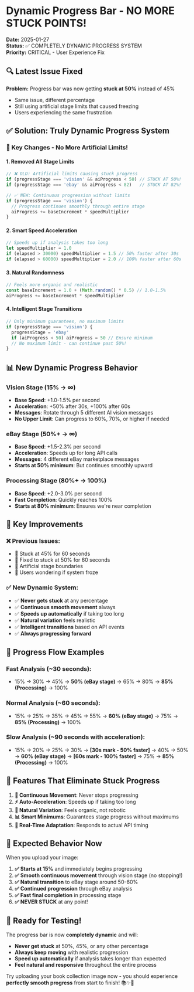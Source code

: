 # Dynamic Progress Bar - NO MORE STUCK POINTS!

**Date:** 2025-01-27  
**Status:** ✅ COMPLETELY DYNAMIC PROGRESS SYSTEM  
**Priority:** CRITICAL - User Experience Fix

## 🔍 **Latest Issue Fixed**

**Problem:** Progress bar was now getting **stuck at 50%** instead of 45%
- Same issue, different percentage
- Still using artificial stage limits that caused freezing
- Users experiencing the same frustration

## ✅ **Solution: Truly Dynamic Progress System**

### **🚀 Key Changes - No More Artificial Limits!**

#### **1. Removed All Stage Limits**
```typescript
// ❌ OLD: Artificial limits causing stuck progress
if (progressStage === 'vision' && aiProgress < 50) // STUCK AT 50%!
if (progressStage === 'ebay' && aiProgress < 82)   // STUCK AT 82%!

// ✅ NEW: Continuous progression without limits
if (progressStage === 'vision') {
  // Progress continues smoothly through entire stage
  aiProgress += baseIncrement * speedMultiplier
}
```

#### **2. Smart Speed Acceleration**
```typescript
// Speeds up if analysis takes too long
let speedMultiplier = 1.0
if (elapsed > 30000) speedMultiplier = 1.5 // 50% faster after 30s
if (elapsed > 60000) speedMultiplier = 2.0 // 100% faster after 60s
```

#### **3. Natural Randomness**
```typescript
// Feels more organic and realistic
const baseIncrement = 1.0 + (Math.random() * 0.5) // 1.0-1.5%
aiProgress += baseIncrement * speedMultiplier
```

#### **4. Intelligent Stage Transitions**
```typescript
// Only minimum guarantees, no maximum limits
if (progressStage === 'vision') {
  progressStage = 'ebay'
  if (aiProgress < 50) aiProgress = 50 // Ensure minimum
  // No maximum limit - can continue past 50%!
}
```

## 📊 **New Dynamic Progress Behavior**

### **Vision Stage (15% → ∞)**
- **Base Speed**: +1.0-1.5% per second
- **Acceleration**: +50% after 30s, +100% after 60s
- **Messages**: Rotate through 5 different AI vision messages
- **No Upper Limit**: Can progress to 60%, 70%, or higher if needed

### **eBay Stage (50%+ → ∞)**
- **Base Speed**: +1.5-2.3% per second  
- **Acceleration**: Speeds up for long API calls
- **Messages**: 4 different eBay marketplace messages
- **Starts at 50% minimum**: But continues smoothly upward

### **Processing Stage (80%+ → 100%)**
- **Base Speed**: +2.0-3.0% per second
- **Fast Completion**: Quickly reaches 100%
- **Starts at 80% minimum**: Ensures we're near completion

## 🎯 **Key Improvements**

### **❌ Previous Issues:**
- 🚫 Stuck at 45% for 60 seconds
- 🚫 Fixed to stuck at 50% for 60 seconds  
- 🚫 Artificial stage boundaries
- 🚫 Users wondering if system froze

### **✅ New Dynamic System:**
- ✅ **Never gets stuck** at any percentage
- ✅ **Continuous smooth movement** always
- ✅ **Speeds up automatically** if taking too long
- ✅ **Natural variation** feels realistic
- ✅ **Intelligent transitions** based on API events
- ✅ **Always progressing forward** 

## 🚀 **Progress Flow Examples**

### **Fast Analysis (~30 seconds):**
- 15% → 30% → 45% → **50% (eBay stage)** → 65% → 80% → **85% (Processing)** → 100%

### **Normal Analysis (~60 seconds):**
- 15% → 25% → 35% → 45% → 55% → **60% (eBay stage)** → 75% → **85% (Processing)** → 100%

### **Slow Analysis (~90 seconds with acceleration):**
- 15% → 20% → 25% → 30% → **[30s mark - 50% faster]** → 40% → 50% → **60% (eBay stage)** → **[60s mark - 100% faster]** → 75% → **85% (Processing)** → 100%

## 🎉 **Features That Eliminate Stuck Progress**

1. **🔄 Continuous Movement**: Never stops progressing
2. **⚡ Auto-Acceleration**: Speeds up if taking too long  
3. **🎲 Natural Variation**: Feels organic, not robotic
4. **📊 Smart Minimums**: Guarantees stage progress without maximums
5. **🎯 Real-Time Adaptation**: Responds to actual API timing

## 🧪 **Expected Behavior Now**

When you upload your image:

1. **✅ Starts at 15%** and immediately begins progressing
2. **✅ Smooth continuous movement** through vision stage (no stopping!)
3. **✅ Natural transition** to eBay stage around 50-60%
4. **✅ Continued progression** through eBay analysis  
5. **✅ Fast final completion** in processing stage
6. **✅ NEVER STUCK** at any point!

## 🚀 **Ready for Testing!**

The progress bar is now **completely dynamic** and will:
- **Never get stuck** at 50%, 45%, or any other percentage
- **Always keep moving** with realistic progression
- **Speed up automatically** if analysis takes longer than expected
- **Feel natural and responsive** throughout the entire process

Try uploading your book collection image now - you should experience **perfectly smooth progress** from start to finish! 📚✨🎯
